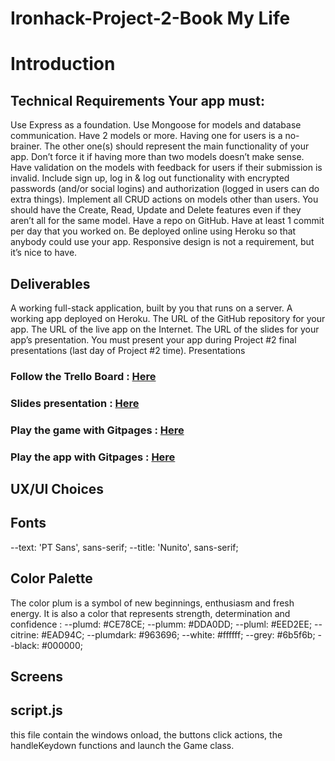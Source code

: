 # Ironhack-Project-2-Book My Life

<h1>Introduction</h1>
<h2>Technical Requirements Your app must:</h2>

Use Express as a foundation.
Use Mongoose for models and database communication.
Have 2 models or more. Having one for users is a no-brainer. The other one(s) should represent the main functionality of your app. Don’t force it if having more than two models doesn’t make sense.
Have validation on the models with feedback for users if their submission is invalid.
Include sign up, log in & log out functionality with encrypted passwords (and/or social logins) and authorization (logged in users can do extra things).
Implement all CRUD actions on models other than users. You should have the Create, Read, Update and Delete features even if they aren’t all for the same model.
Have a repo on GitHub.
Have at least 1 commit per day that you worked on.
Be deployed online using Heroku so that anybody could use your app.
Responsive design is not a requirement, but it’s nice to have.

<h2>Deliverables</h2>
A working full-stack application, built by you that runs on a server.
A working app deployed on Heroku.
The URL of the GitHub repository for your app.
The URL of the live app on the Internet.
The URL of the slides for your app’s presentation.
You must present your app during Project #2 final presentations (last day of Project #2 time).
Presentations

<h3>Follow the Trello Board : <a href="https://trello.com/b/EhPvP6Rw/ironhack-projet2-bookmylife">Here</a></h3>
<h3>Slides presentation : <a href="https://slides.com/thomaslebas/">Here</a></h3>
<h3>Play the game with Gitpages : <a href="https://github.com/Sunitha-Arockia-Dass/Book-My-Life">Here</a></h3>
<h3>Play the app with Gitpages : <a href="">Here</a></h3>

## UX/UI Choices

<h2>Fonts</h2>
  --text: 'PT Sans', sans-serif;
  --title: 'Nunito', sans-serif;


<h2>Color Palette</h2>

The color plum is a symbol of new beginnings, enthusiasm and fresh energy. It is also a color that represents strength, determination and confidence :
  --plumd: #CE78CE;
  --plumm: #DDA0DD;
  --pluml: #EED2EE;
  --citrine: #EAD94C;
  --plumdark: #963696;
  --white: #ffffff;
  --grey: #6b5f6b;
  --black: #000000;



## Screens



## script.js
this file contain the windows onload, the buttons click actions, the handleKeydown functions and launch the Game class.

